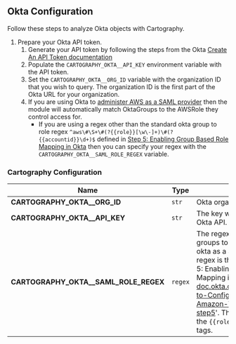 ## Okta Configuration

Follow these steps to analyze Okta objects with Cartography.

1. Prepare your Okta API token.
    1. Generate your API token by following the steps from the Okta [Create An API Token documentation](https://developer.okta.com/docs/guides/create-an-api-token/overview/)
    1. Populate the `CARTOGRAPHY_OKTA__API_KEY` environment variable with the API token.
    1. Set the `CARTOGRAPHY_OKTA__ORG_ID` variable with the organization ID that you wish to query. The organization ID is the first part of the Okta URL for your organization.
	1. If you are using Okta to [administer AWS as a SAML provider](https://saml-doc.okta.com/SAML_Docs/How-to-Configure-SAML-2.0-for-Amazon-Web-Service#scenarioC) then the module will automatically match OktaGroups to the AWSRole they control access for.
		- If you are using a regex other than the standard okta group to role regex `^aws\#\S+\#(?{{role}}[\w\-]+)\#(?{{accountid}}\d+)$` defined in [Step 5: Enabling Group Based Role Mapping in Okta](https://saml-doc.okta.com/SAML_Docs/How-to-Configure-SAML-2.0-for-Amazon-Web-Service#scenarioC)  then you can specify your regex with the `CARTOGRAPHY_OKTA__SAML_ROLE_REGEX` variable.

### Cartography Configuration

| **Name** | **Type** | **Description** |
|----------|----------|-----------------|
| **CARTOGRAPHY_OKTA__ORG_ID** | `str` | Okta organizational id to sync. |
| **CARTOGRAPHY_OKTA__API_KEY** | `str` | The key with which to auth to the Okta API. |
| **CARTOGRAPHY_OKTA__SAML_ROLE_REGEX** | `regex` | The regex used to map Okta groups to AWS roles when using okta as a SAML provider. The regex is the one entered in Step 5: Enabling Group Based Role Mapping in Okta 'https://saml-doc.okta.com/SAML_Docs/How-to-Configure-SAML-2.0-for-Amazon-Web-Service#c-step5'. The regex must contain the `{{role}}` and `{{accountid}}` tags. |
